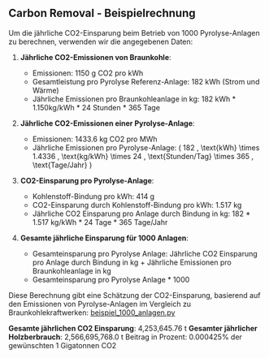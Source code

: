 ## Carbon Removal - Beispielrechnung ##

Um die jährliche CO2-Einsparung beim Betrieb von 1000 Pyrolyse-Anlagen zu berechnen, verwenden wir die angegebenen Daten:

1. **Jährliche CO2-Emissionen von Braunkohle**:
   - Emissionen: 1150 g CO2 pro kWh
   - Gesamtleistung pro Pyrolyse Referenz-Anlage: 182 kWh (Strom und Wärme)
   - Jährliche Emissionen pro Braunkohleanlage in kg: 182 kWh * 1.150kg/kWh * 24 Stunden * 365 Tage

2. **Jährliche CO2-Emissionen einer Pyrolyse-Anlage**:
   - Emissionen: 1433.6 kg CO2 pro MWh
   - Jährliche Emissionen pro Pyrolyse-Anlage: \( 182 \, \text{kWh} \times 1.4336 \, \text{kg/kWh} \times 24 \, \text{Stunden/Tag} \times 365 \, \text{Tage/Jahr} \)

3. **CO2-Einsparung pro Pyrolyse-Anlage**:
   - Kohlenstoff-Bindung pro kWh: 414 g
   - CO2-Einsparung durch Kohlenstoff-Bindung pro kWh: 1.517 kg
   - Jährliche CO2 Einsparung pro Anlage durch Bindung in kg: 182 * 1.517 kg/kWh * 24 Tage * 365 Tage/Jahr

4. **Gesamte jährliche Einsparung für 1000 Anlagen**:
   - Gesamteinsparung pro Pyrolyse Anlage: Jährliche CO2 Einsparung pro Anlage durch Bindung in kg + Jährliche Emissionen pro Braunkohleanlage in kg
   - Gesamteinsparung pro Pyrolyse Anlage * 1000


Diese Berechnung gibt eine Schätzung der CO2-Einsparung, basierend auf den Emissionen von Pyrolyse-Anlagen im Vergleich zu Braunkohlekraftwerken: [beispiel_1000_anlagen.py](./beispiel_1000_anlagen.py)

**Gesamte jährlichen CO2 Einsparung**: 4,253,645.76 t
**Gesamter jährlicher Holzberbrauch**: 2,566,695,768.0 t
Beitrag in Prozent: 0.000425% der gewünschten 1 Gigatonnen CO2